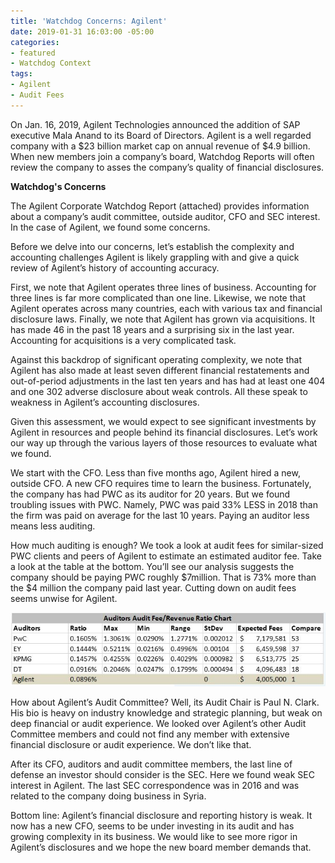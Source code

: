 ```yaml
---
title: 'Watchdog Concerns: Agilent'
date: 2019-01-31 16:03:00 -05:00
categories:
- featured
- Watchdog Context
tags:
- Agilent
- Audit Fees
---
```


On Jan. 16, 2019, Agilent Technologies announced the addition of SAP executive Mala Anand to its Board of Directors.  Agilent is a well regarded company with a $23 billion market cap on annual revenue of $4.9 billion.  When new members join a company’s board, Watchdog Reports will often review the company to asses the company’s quality of financial disclosures.

**Watchdog's Concerns**

The Agilent Corporate Watchdog Report (attached) provides information about a company’s audit committee, outside auditor, CFO and SEC interest.  In the case of Agilent, we found some concerns.

Before we delve into our concerns, let’s establish the complexity and accounting challenges Agilent is likely grappling with and give a quick review of Agilent’s history of accounting accuracy.

First, we note that Agilent operates three lines of business.  Accounting for three lines is far more complicated than one line.  Likewise, we note that Agilent operates across many countries, each with various tax and financial disclosure laws. Finally, we note that Agilent has grown via acquisitions.  It has made 46 in the past 18 years and a surprising six in the last year.  Accounting for acquisitions is a very complicated task.

Against this backdrop of significant operating complexity, we note that Agilent has also made at least seven different financial restatements and out-of-period adjustments in the last ten years and has had at least one 404 and one 302 adverse disclosure about weak controls.   All these speak to weakness in Agilent’s accounting disclosures.

Given this assessment, we would expect to see significant investments by Agilent in resources and people behind its financial disclosures. Let’s work our way up through the various layers of those resources to evaluate what we found.

We start with the CFO.  Less than five months ago, Agilent hired a new, outside CFO.  A new CFO requires time to learn the business.  Fortunately, the company has had PWC as its auditor for 20 years.  But we found troubling issues with PWC. Namely, PWC was paid 33% LESS in 2018 than the firm was paid on average for the last 10 years.  Paying an auditor less means less auditing.

How much auditing is enough? We took a look at audit fees for similar-sized PWC clients and peers of Agilent to estimate an estimated auditor fee.  Take a look at the table at the bottom.  You’ll see our analysis suggests the company should be paying PWC roughly $7million.  That is 73% more than the $4 million the company paid last year.  Cutting down on audit fees seems unwise for Agilent.

![Watchdog Transparency - Agilent - Audit Fees.JPG](/uploads/Watchdog%20Findings%20-%20Agilent%20-%20Audit%20Fees.JPG)

How about Agilent’s Audit Committee?  Well, its Audit Chair is Paul N. Clark.  His bio is heavy on industry knowledge and strategic planning, but weak on deep financial or audit experience.  We looked over Agilent’s other Audit Committee members and could not find any member with extensive financial disclosure or audit experience.  We don’t like that.

After its CFO, auditors and audit committee members, the last line of defense an investor should consider is the SEC.  Here we found weak SEC  interest in Agilent.  The last SEC correspondence was in 2016 and was related to the company doing business in Syria.  

Bottom line:  Agilent’s financial disclosure and reporting history is weak.  It now has a new CFO, seems to be under investing in its audit and has growing complexity in its business.  We would like to see more rigor in Agilent’s disclosures and we hope the new board member demands that.